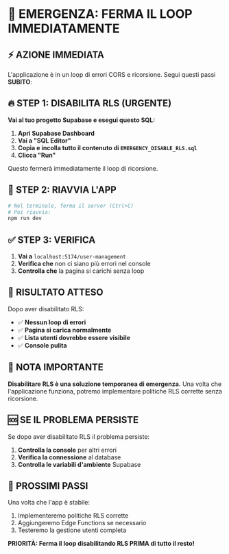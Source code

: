 # 🚨 EMERGENZA: FERMA IL LOOP IMMEDIATAMENTE

## ⚡ AZIONE IMMEDIATA

L'applicazione è in un loop di errori CORS e ricorsione. Segui questi passi **SUBITO**:

## 🔥 STEP 1: DISABILITA RLS (URGENTE)

**Vai al tuo progetto Supabase e esegui questo SQL:**

1. **Apri Supabase Dashboard**
2. **Vai a "SQL Editor"**
3. **Copia e incolla tutto il contenuto di `EMERGENCY_DISABLE_RLS.sql`**
4. **Clicca "Run"**

Questo fermerà immediatamente il loop di ricorsione.

## 🔄 STEP 2: RIAVVIA L'APP

```bash
# Nel terminale, ferma il server (Ctrl+C)
# Poi riavvia:
npm run dev
```

## ✅ STEP 3: VERIFICA

1. **Vai a** `localhost:5174/user-management`
2. **Verifica che** non ci siano più errori nel console
3. **Controlla che** la pagina si carichi senza loop

## 🎯 RISULTATO ATTESO

Dopo aver disabilitato RLS:
- ✅ **Nessun loop di errori**
- ✅ **Pagina si carica normalmente**
- ✅ **Lista utenti dovrebbe essere visibile**
- ✅ **Console pulita**

## 📝 NOTA IMPORTANTE

**Disabilitare RLS è una soluzione temporanea di emergenza.** Una volta che l'applicazione funziona, potremo implementare politiche RLS corrette senza ricorsione.

## 🆘 SE IL PROBLEMA PERSISTE

Se dopo aver disabilitato RLS il problema persiste:

1. **Controlla la console** per altri errori
2. **Verifica la connessione** al database
3. **Controlla le variabili d'ambiente** Supabase

## 🚀 PROSSIMI PASSI

Una volta che l'app è stabile:
1. Implementeremo politiche RLS corrette
2. Aggiungeremo Edge Functions se necessario
3. Testeremo la gestione utenti completa

**PRIORITÀ: Ferma il loop disabilitando RLS PRIMA di tutto il resto!**
